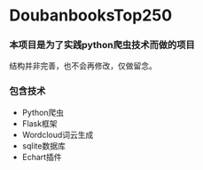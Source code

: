 # DoubanbooksTop250
### 本项目是为了实践python爬虫技术而做的项目
结构并非完善，也不会再修改，仅做留念。
### 包含技术
- Python爬虫
- Flask框架
- Wordcloud词云生成
- sqlite数据库
- Echart插件
